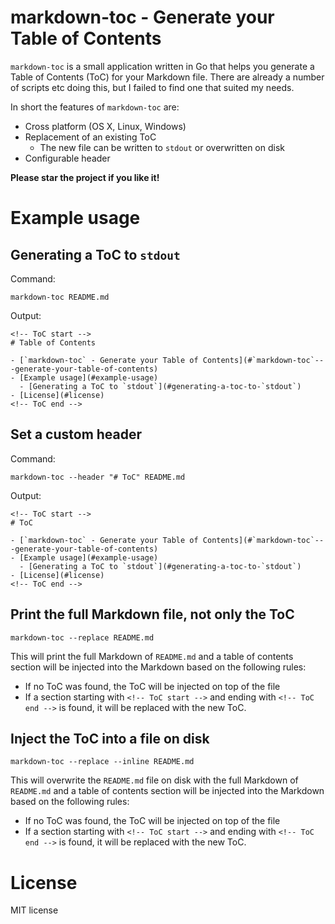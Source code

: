 # markdown-toc - Generate your Table of Contents

`markdown-toc` is a small application written in Go that helps you generate a
Table of Contents (ToC) for your Markdown file. There are already a number of
scripts etc doing this, but I failed to find one that suited my needs.

In short the features of `markdown-toc` are:

- Cross platform (OS X, Linux, Windows)
- Replacement of an existing ToC
  - The new file can be written to `stdout` or overwritten on disk
- Configurable header

**Please star the project if you like it!**

# Example usage

## Generating a ToC to `stdout`

Command:

    markdown-toc README.md

Output:

    <!-- ToC start -->
    # Table of Contents

    - [`markdown-toc` - Generate your Table of Contents](#`markdown-toc`---generate-your-table-of-contents)
    - [Example usage](#example-usage)
      - [Generating a ToC to `stdout`](#generating-a-toc-to-`stdout`)
    - [License](#license)
    <!-- ToC end -->

## Set a custom header

Command:

    markdown-toc --header "# ToC" README.md

Output:

    <!-- ToC start -->
    # ToC

    - [`markdown-toc` - Generate your Table of Contents](#`markdown-toc`---generate-your-table-of-contents)
    - [Example usage](#example-usage)
      - [Generating a ToC to `stdout`](#generating-a-toc-to-`stdout`)
    - [License](#license)
    <!-- ToC end -->

## Print the full Markdown file, not only the ToC

    markdown-toc --replace README.md

This will print the full Markdown of `README.md` and a table of contents section
will be injected into the Markdown based on the following rules:

- If no ToC was found, the ToC will be injected on top of the file
- If a section starting with `<!-- ToC start -->` and ending with
  `<!-- ToC end -->` is found, it will be replaced with the new ToC.

## Inject the ToC into a file on disk

    markdown-toc --replace --inline README.md

This will overwrite the `README.md` file on disk with the full Markdown of
`README.md` and a table of contents section will be injected into the Markdown
based on the following rules:

- If no ToC was found, the ToC will be injected on top of the file
- If a section starting with `<!-- ToC start -->` and ending with
  `<!-- ToC end -->` is found, it will be replaced with the new ToC.

# License

MIT license
